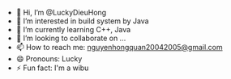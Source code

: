 - 👋 Hi, I’m @LuckyDieuHong
- 👀 I’m interested in build system by Java
- 🌱 I’m currently learning C++, Java
- 💞️ I’m looking to collaborate on ...
- 📫 How to reach me: nguyenhongquan20042005@gmail.com
- 😄 Pronouns: Lucky
- ⚡ Fun fact: I'm a wibu 

<!---
LuckyDieuHong/LuckyDieuHong is a ✨ special ✨ repository because its `README.md` (this file) appears on your GitHub profile.
You can click the Preview link to take a look at your changes.
--->

